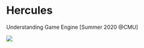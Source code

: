 # Hercules

Understanding Game Engine [Summer 2020 @CMU]

![](https://p47.f4.n0.cdn.getcloudapp.com/items/yAuZRKxw/f6e67a75-f45a-4f98-8439-56494c99bdda.gif?source=viewer&v=ddcb2e9663a7477163e28492e1effc01)
